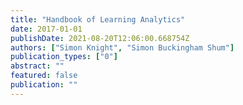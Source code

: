 ```yaml
---
title: "Handbook of Learning Analytics"
date: 2017-01-01
publishDate: 2021-08-20T12:06:00.668754Z
authors: ["Simon Knight", "Simon Buckingham Shum"]
publication_types: ["0"]
abstract: ""
featured: false
publication: ""
---
```


